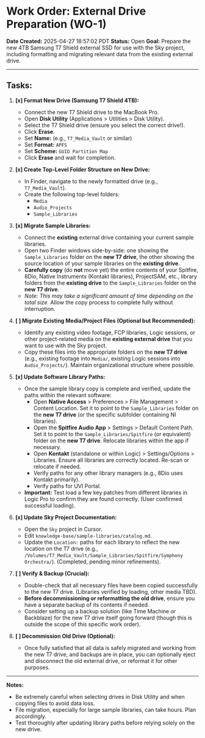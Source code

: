 # Work Order: External Drive Preparation (WO-1)

**Date Created:** 2025-04-27 18:57:02 PDT
**Status:** Open
**Goal:** Prepare the new 4TB Samsung T7 Shield external SSD for use with the Sky project, including formatting and migrating relevant data from the existing external drive.

---

## Tasks:

1.  **[x] Format New Drive (Samsung T7 Shield 4TB):**
    *   Connect the new T7 Shield drive to the MacBook Pro.
    *   Open **Disk Utility** (Applications > Utilities > Disk Utility).
    *   Select the T7 Shield drive (ensure you select the correct drive!).
    *   Click **Erase**.
    *   Set **Name:** (e.g., `T7_Media_Vault` or similar)
    *   Set **Format:** `APFS`
    *   Set **Scheme:** `GUID Partition Map`
    *   Click **Erase** and wait for completion.

2.  **[x] Create Top-Level Folder Structure on New Drive:**
    *   In Finder, navigate to the newly formatted drive (e.g., `T7_Media_Vault`).
    *   Create the following top-level folders:
        *   `Media`
        *   `Audio_Projects`
        *   `Sample_Libraries`

3.  **[x] Migrate Sample Libraries:**
    *   Connect the **existing** external drive containing your current sample libraries.
    *   Open two Finder windows side-by-side: one showing the `Sample_Libraries` folder on the **new T7 drive**, the other showing the source location of your sample libraries on the **existing drive**.
    *   **Carefully copy** (do **not** move yet) the entire contents of your Spitfire, 8Dio, Native Instruments (Kontakt libraries), ProjectSAM, etc., library folders from the **existing drive** to the `Sample_Libraries` folder on the **new T7 drive**.
    *   *Note: This may take a significant amount of time depending on the total size.* Allow the copy process to complete fully without interruption.

4.  **[ ] Migrate Existing Media/Project Files (Optional but Recommended):**
    *   Identify any existing video footage, FCP libraries, Logic sessions, or other project-related media on the **existing external drive** that you want to use with the Sky project.
    *   Copy these files into the appropriate folders on the **new T7 drive** (e.g., existing footage into `Media/`, existing Logic sessions into `Audio_Projects/`). Maintain organizational structure where possible.

5.  **[x] Update Software Library Paths:**
    *   Once the sample library copy is complete and verified, update the paths within the relevant software:
        *   Open **Native Access** > Preferences > File Management > Content Location. Set it to point to the `Sample_Libraries` folder on the **new T7 drive** (or the specific subfolder containing NI libraries).
        *   Open the **Spitfire Audio App** > Settings > Default Content Path. Set it to point to the `Sample_Libraries/Spitfire` (or equivalent) folder on the **new T7 drive**. Relocate libraries within the app if necessary.
        *   Open **Kontakt** (standalone or within Logic) > Settings/Options > Libraries. Ensure all libraries are correctly located. Re-scan or relocate if needed.
        *   Verify paths for any other library managers (e.g., 8Dio uses Kontakt primarily).
        *   Verify paths for UVI Portal.
    *   **Important:** Test load a few key patches from different libraries in Logic Pro to confirm they are found correctly. (User confirmed successful loading).

6.  **[x] Update Sky Project Documentation:**
    *   Open the `Sky` project in Cursor.
    *   Edit `knowledge-base/sample-libraries/catalog.md`.
    *   Update the `Location:` paths for each library to reflect the new location on the T7 drive (e.g., `/Volumes/T7_Media_Vault/Sample_Libraries/Spitfire/Symphony Orchestra/`). (Completed, pending minor refinements).

7.  **[ ] Verify & Backup (Crucial):**
    *   Double-check that all necessary files have been copied successfully to the new T7 drive. (Libraries verified by loading, other media TBD).
    *   **Before decommissioning or reformatting the old drive**, ensure you have a separate backup of its contents if needed.
    *   Consider setting up a backup solution (like Time Machine or Backblaze) for the new T7 drive itself going forward (though this is outside the scope of *this* specific work order).

8.  **[ ] Decommission Old Drive (Optional):**
    *   Once fully satisfied that all data is safely migrated and working from the new T7 drive, and backups are in place, you can optionally eject and disconnect the old external drive, or reformat it for other purposes.

---

**Notes:**

*   Be extremely careful when selecting drives in Disk Utility and when copying files to avoid data loss.
*   File migration, especially for large sample libraries, can take hours. Plan accordingly.
*   Test thoroughly after updating library paths before relying solely on the new drive.
